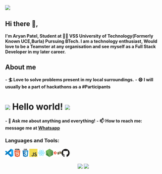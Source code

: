 

<!--
**patelaryan7751/patelaryan7751** is a ✨ _special_ ✨ repository because its `README.md` (this file) appears on your GitHub profile.-->



<img src="https://media.giphy.com/media/du3J3cXyzhj75IOgvA/giphy.gif" width="250" />
</p>

## Hi there 👋,           
<strong>I'm Aryan Patel, Student at 👨‍💻 VSS University of Technology(Formerly Known UCE,Burla) Pursuing BTech.  I am a technology enthusiast, Would love to be a Teamster at any organisation and see myself as a Full Stack Developer in my later career.</strong>  

## About me
<strong>- 🏄‍ Love to solve problems present in my local surroundings.</strong>
<strong>- 😄 I will usually be a part of hackathons as a #Participants</strong>



# <img src="https://github.com/TheDudeThatCode/TheDudeThatCode/blob/master/Assets/Hi.gif" width="29px"> Hello world!&nbsp;<img src="https://github.com/TheDudeThatCode/TheDudeThatCode/blob/master/Assets/Earth.gif" width="24px">

<strong>- 💬 Ask me about anything and everything!</strong>
<strong>- 📫 How to reach me: message me at [Whatsapp](https://wa.me/917751931940)</strong><br>
### Languages and Tools:

<img align="left" alt="Visual Studio Code" width="26px" src="https://raw.githubusercontent.com/github/explore/80688e429a7d4ef2fca1e82350fe8e3517d3494d/topics/visual-studio-code/visual-studio-code.png" />
<img align="left" alt="HTML5" width="26px" src="https://raw.githubusercontent.com/github/explore/80688e429a7d4ef2fca1e82350fe8e3517d3494d/topics/html/html.png" />
<img align="left" alt="CSS3" width="26px" src="https://raw.githubusercontent.com/github/explore/80688e429a7d4ef2fca1e82350fe8e3517d3494d/topics/css/css.png" />
<img align="left" alt="JavaScript" width="26px" src="https://raw.githubusercontent.com/github/explore/80688e429a7d4ef2fca1e82350fe8e3517d3494d/topics/javascript/javascript.png" />
<img align="left" alt="React" width="26px" src="https://raw.githubusercontent.com/github/explore/80688e429a7d4ef2fca1e82350fe8e3517d3494d/topics/react/react.png" />
<img align="left" alt="Node.js" width="26px" src="https://raw.githubusercontent.com/github/explore/80688e429a7d4ef2fca1e82350fe8e3517d3494d/topics/nodejs/nodejs.png" />
<img align="left" alt="Git" width="26px" src="https://raw.githubusercontent.com/github/explore/80688e429a7d4ef2fca1e82350fe8e3517d3494d/topics/git/git.png" />
<img align="left" alt="GitHub" width="26px" src="https://raw.githubusercontent.com/github/explore/78df643247d429f6cc873026c0622819ad797942/topics/github/github.png" />

<br />
<br />


<p align = "center">
<img src = "https://github-readme-stats.vercel.app/api?username=patelaryan7751&show_icons=true&theme=radical&layout=compact">
<img src = "https://github-readme-stats.vercel.app/api/top-langs/?username=patelaryan7751&hide=css,html&theme=tokyonight&layout=compact">
  </p>
  
<br />

